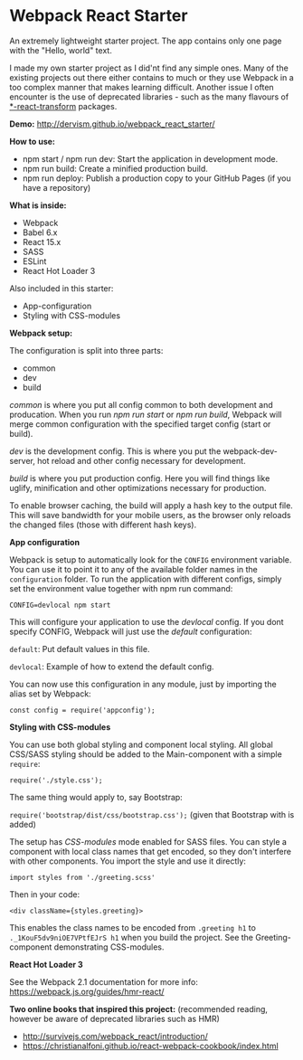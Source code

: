 # Webpack React Starter
An extremely lightweight starter project. The app contains only one page with the "Hello, world" text.

I made my own starter project as I did'nt find any simple ones. Many of the existing projects out there either contains 
to much or they use Webpack in a too complex manner that makes learning difficult. Another issue I often encounter is the 
use of deprecated libraries - such as the many flavours of [*-react-transform](https://github.com/gaearon/babel-plugin-react-transform) 
packages.

**Demo:** http://dervism.github.io/webpack_react_starter/

**How to use:**

- npm start / npm run dev: Start the application in development mode.
- npm run build: Create a minified production build.
- npm run deploy: Publish a production copy to your GitHub Pages (if you have a repository)

**What is inside:**

- Webpack
- Babel 6.x
- React 15.x
- SASS
- ESLint
- React Hot Loader 3

Also included in this starter:

- App-configuration
- Styling with CSS-modules

**Webpack setup:**

The configuration is split into three parts:

- common
- dev
- build

_common_ is where you put all config common to both development and producation.
When you run _npm run start_ or _npm run build_, Webpack will merge common configuration
with the specified target config (start or build).

_dev_ is the development config. This is where you put the webpack-dev-server, hot reload and
other config necessary for development.

_build_ is where you put production config. Here you will find things like uglify, minification and
other optimizations necessary for production.

To enable browser caching, the build will apply a hash key to the output file. This will save bandwidth for your mobile
users, as the browser only reloads the changed files (those with different hash keys).

**App configuration**

Webpack is setup to automatically look for the `CONFIG` environment variable. You can use it to point it to any of the available
folder names in the `configuration` folder. To run the application with different configs, simply set the environment value together with
npm run command:

`CONFIG=devlocal npm start`

This will configure your application to use the *devlocal* config. If you dont specify CONFIG, Webpack will just use the *default*
configuration:

`default`: Put default values in this file.

`devlocal`: Example of how to extend the default config.

You can now use this configuration in any module, just by importing the alias set by Webpack:

`const config = require('appconfig');`

**Styling with CSS-modules**

You can use both global styling and component local styling. All global CSS/SASS styling should be added to the Main-component with
a simple `require`:

`require('./style.css');`

The same thing would apply to, say Bootstrap:

`require('bootstrap/dist/css/bootstrap.css');` (given that Bootstrap with is added)

The setup has *CSS-modules* mode enabled for SASS files. You can style a component with local class names that get encoded, so they
don't interfere with other components. You import the style and use it directly:

`import styles from './greeting.scss'`

Then in your code:

`<div className={styles.greeting}>`

This enables the class names to be encoded from `.greeting h1` to `._1KouF5dv9niOE7VPtfEJrS h1` when you build the project. 
See the Greeting-component demonstrating CSS-modules.

**React Hot Loader 3**

See the Webpack 2.1 documentation for more info:
https://webpack.js.org/guides/hmr-react/

**Two online books that inspired this project:** (recommended reading, however be aware of deprecated libraries such as HMR)
- http://survivejs.com/webpack_react/introduction/
- https://christianalfoni.github.io/react-webpack-cookbook/index.html
